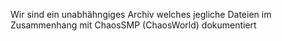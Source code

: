 Wir sind ein unabhähngiges Archiv welches jegliche Dateien im Zusammenhang mit ChaosSMP (ChaosWorld) dokumentiert
